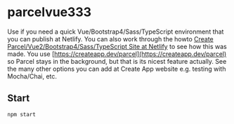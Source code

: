 # parcelvue333

Use if you need a quick Vue/Bootstrap4/Sass/TypeScript environment that you can publish at Netlify. You can also work through the howto [Create Parcel/Vue2/Bootstrap4/Sass/TypeScript Site at Netlify](https://onespace.netlify.app/howtos?id=337) to see how this was made. You use [https://createapp.dev/parcel](https://createapp.dev/parcel) so Parcel stays in the background, but that is its nicest feature actually. See the many other options you can add at Create App website e.g. testing with Mocha/Chai, etc. 

## Start

```sh
npm start
```
